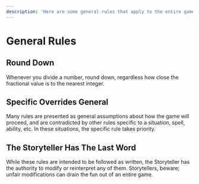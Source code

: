 ```yaml
---
description: 'Here are some general rules that apply to the entire game:'
---
```


# General Rules

## Round Down

Whenever you divide a number, round down, regardless how close the fractional value is to the nearest integer.

## Specific Overrides General

Many rules are presented as general assumptions about how the game will proceed, and are contradicted by other rules specific to a situation, spell, ability, etc. In these situations, the specific rule takes priority.

## The Storyteller Has The Last Word

While these rules are intended to be followed as written, the Storyteller has the authority to modify or reinterpret any of them. Storytellers, beware; unfair modifications can drain the fun out of an entire game.

